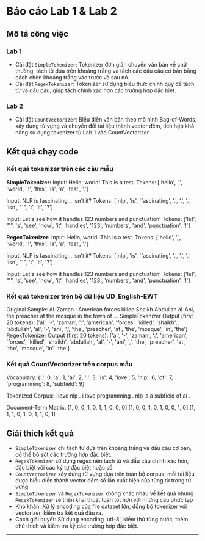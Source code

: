 # Báo cáo Lab 1 & Lab 2

## Mô tả công việc

### Lab 1
- Cài đặt `SimpleTokenizer`: Tokenizer đơn giản chuyển văn bản về chữ thường, tách từ dựa trên khoảng trắng và tách các dấu câu cơ bản bằng cách chèn khoảng trắng vào trước và sau nó.
- Cài đặt `RegexTokenizer`: Tokenizer sử dụng biểu thức chính quy để tách từ và dấu câu, giúp tách chính xác hơn các trường hợp đặc biệt.

### Lab 2
- Cài đặt `CountVectorizer`: Biểu diễn văn bản theo mô hình Bag-of-Words, xây dựng từ vựng và chuyển đổi tài liệu thành vector đếm, tích hợp khả năng sử dụng tokenizer từ Lab 1 vào CountVectorizer.

## Kết quả chạy code

### Kết quả tokenizer trên các câu mẫu

**SimpleTokenizer:**
Input: Hello, world! This is a test.
Tokens: ['hello', ',', 'world', '!', 'this', 'is', 'a', 'test', '.']

Input: NLP is fascinating... isn't it?
Tokens: ['nlp', 'is', 'fascinating', '.', '.', '.', 'isn', "'", 't', 'it', '?']

Input: Let's see how it handles 123 numbers and punctuation!
Tokens: ['let', "'", 's', 'see', 'how', 'it', 'handles', '123', 'numbers', 'and', 'punctuation', '!']

**RegexTokenizer:**
Input: Hello, world! This is a test.
Tokens: ['hello', ',', 'world', '!', 'this', 'is', 'a', 'test', '.']

Input: NLP is fascinating... isn't it?
Tokens: ['nlp', 'is', 'fascinating', '.', '.', '.', 'isn', "'", 't', 'it', '?']

Input: Let's see how it handles 123 numbers and punctuation!
Tokens: ['let', "'", 's', 'see', 'how', 'it', 'handles', '123', 'numbers', 'and', 'punctuation', '!']

### Kết quả tokenizer trên bộ dữ liệu UD_English-EWT
Original Sample: Al-Zaman : American forces killed Shaikh Abdullah al-Ani, the preacher at the mosque in the town of ...
SimpleTokenizer Output (first 20 tokens): ['al', '-', 'zaman', ':', 'american', 'forces', 'killed', 'shaikh', 'abdullah', 'al', '-', 'ani', ',', 'the', 'preacher', 'at', 'the', 'mosque', 'in', 'the']
RegexTokenizer Output (first 20 tokens): ['al', '-', 'zaman', ':', 'american', 'forces', 'killed', 'shaikh', 'abdullah', 'al', '-', 'ani', ',', 'the', 'preacher', 'at', 'the', 'mosque', 'in', 'the']

### Kết quả CountVectorizer trên corpus mẫu

Vocabulary: {'.': 0, 'a': 1, 'ai': 2, 'i': 3, 'is': 4, 'love': 5, 'nlp': 6, 'of': 7, 'programming': 8, 'subfield': 9}

Tokenized Corpus:
i love nlp .
i love programming .
nlp is a subfield of ai .

Document-Term Matrix:
[1, 0, 0, 1, 0, 1, 1, 0, 0, 0]
[1, 0, 0, 1, 0, 1, 0, 0, 1, 0]
[1, 1, 1, 0, 1, 0, 1, 1, 0, 1]

## Giải thích kết quả
- `SimpleTokenizer` chỉ tách từ dựa trên khoảng trắng và dấu câu cơ bản, có thể bỏ sót các trường hợp đặc biệt.
- `RegexTokenizer` sử dụng regex nên tách từ và dấu câu chính xác hơn, đặc biệt với các ký tự đặc biệt hoặc số.
- `CountVectorizer` xây dựng từ vựng dựa trên toàn bộ corpus, mỗi tài liệu được biểu diễn thành vector đếm số lần xuất hiện của từng từ trong từ vựng.
- `SimpleTokenizer` và `RegexTokenizer` không khác nhau về kết quả nhưng `RegexTokenizer` sẽ triển khai thuật toán tốt hơn với những câu phức tạp
- Khó khăn: Xử lý encoding của file dataset lớn, đồng bộ tokenizer với vectorizer, kiểm tra kết quả đầu ra.
- Cách giải quyết: Sử dụng encoding 'utf-8', kiểm thử từng bước, thêm chú thích và kiểm tra kỹ các trường hợp đặc biệt.

---
